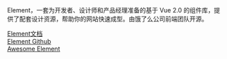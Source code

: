 Element，一套为开发者、设计师和产品经理准备的基于 Vue 2.0 的组件库，提供了配套设计资源，帮助你的网站快速成型。由饿了么公司前端团队开源。

[Element文档](https://element.eleme.cn/#/zh-CN/component/installation)  
[Element Github](https://github.com/ElemeFE/element)  
[Awesome Element](https://github.com/ElementUI/awesome-element)  





